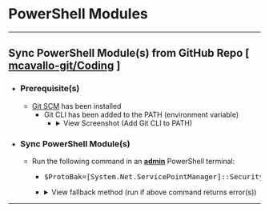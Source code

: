 <!-- ------------------------------------------------------------ ---

This file (on GitHub):

  https://github.com/mcavallo-git/Coding/tree/main/powershell/_WindowsPowerShell

--- ------------------------------------------------------------- -->

<h1>PowerShell Modules</h1>

<hr />

<!-- ------------------------------------------------------------ -->

<h2>Sync PowerShell Module(s) from GitHub Repo [ <a href="https://github.com/mcavallo-git/Coding/tree/main/powershell/_WindowsPowerShell/Modules">mcavallo-git/Coding</a> ]</h2>
<ul>
  <li>
    <h3>Prerequisite(s)</h3>
    <ul>
      <li><a href="https://git-scm.com/download/win">Git SCM</a> has been installed
        <ul>
          <li>Git CLI has been added to the PATH (environment variable)
            <ul>
              <li>
                <details>
                  <summary><span>View Screenshot (Add Git CLI to PATH)</span></summary>
                  <div style="text-align:center;">
                    <img src="https://github.com/mcavallo-git/Coding/raw/main/images/archive/git-install.allow-cli.png" height="250" />
                  </div>
                </details>
              </li>
            </ul>
          </li>
        </ul>
      </li>
    </ul>
  </li>
  <li>
    <h3>Sync PowerShell Module(s)</h3>
    <ul>
      <li>Run the following command in an <b><u>admin</u></b> PowerShell terminal:
        <ul>
          <li>
            <pre lang="powershell">$ProtoBak=[System.Net.ServicePointManager]::SecurityProtocol; [System.Net.ServicePointManager]::SecurityProtocol=[System.Net.SecurityProtocolType]::Tls12; Clear-DnsClientCache; Set-ExecutionPolicy "RemoteSigned" -Scope "CurrentUser" -Force; Invoke-Expression ((New-Object System.Net.WebClient).DownloadString("https://raw.githubusercontent.com/mcavallo-git/Coding/main/sync.ps1?t=$((Date).Ticks)")); [System.Net.ServicePointManager]::SecurityProtocol=$ProtoBak;</pre>
          </li>
          <li>
            <details>
              <summary><span>View fallback method (run if above command returns error(s))</span></summary>
              <ul>
                <li>Run the following command in an <b><u>admin</u></b> PowerShell terminal:
                  <ul>
                    <li>
                      <pre lang="powershell">$ProtoBak=[System.Net.ServicePointManager]::SecurityProtocol; [System.Net.ServicePointManager]::SecurityProtocol=[System.Net.SecurityProtocolType]::Tls12; Clear-DnsClientCache; Set-ExecutionPolicy "RemoteSigned" -Scope "CurrentUser" -Force; $SyncTemp="${Env:TEMP}\sync.$($(Date).Ticks).ps1"; New-Item -Force -ItemType "File" -Path ("${SyncTemp}") -Value (($(New-Object Net.WebClient).DownloadString("https://raw.githubusercontent.com/mcavallo-git/Coding/main/sync.ps1?t=$((Date).Ticks)"))) | Out-Null; [System.Net.ServicePointManager]::SecurityProtocol=$ProtoBak; . "${SyncTemp}"; Remove-Item "${SyncTemp}";</pre>
                    </li>
                  </ul>
                </li>
              </ul>
            </details>
          </li>
        </ul>
      </li>
    </ul>
  </li>
</ul>

<hr />

<!-- ------------------------------------------------------------ -->